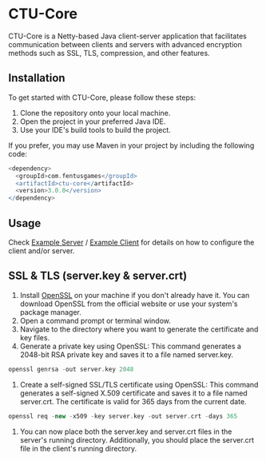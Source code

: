 # CTU-Core

CTU-Core is a Netty-based Java client-server application that facilitates communication between clients and servers with advanced encryption methods such as SSL, TLS, compression, and other features.

## Installation

To get started with CTU-Core, please follow these steps:

1. Clone the repository onto your local machine.<br/>
2. Open the project in your preferred Java IDE.<br/>
3. Use your IDE's build tools to build the project.<br/>

If you prefer, you may use Maven in your project by including the following code:
```groovy
<dependency>
  <groupId>com.fentusgames</groupId>
  <artifactId>ctu-core</artifactId>
  <version>3.0.0</version>
</dependency> 
```

## Usage

Check [Example Server](https://github.com/FentusGames/CTU-Core/blob/master/src/main/java/examples/ServerLauncher.java) / [Example Client](https://github.com/FentusGames/CTU-Core/blob/master/src/main/java/examples/ClientLauncher.java) for details on how to configure the client and/or server.

## SSL & TLS (server.key & server.crt)

1. Install [OpenSSL](https://www.openssl.org/source/) on your machine if you don't already have it. You can download OpenSSL from the official website or use your system's package manager.
2. Open a command prompt or terminal window.
3. Navigate to the directory where you want to generate the certificate and key files.
4. Generate a private key using OpenSSL: This command generates a 2048-bit RSA private key and saves it to a file named server.key.
```groovy
openssl genrsa -out server.key 2048
```

1. Create a self-signed SSL/TLS certificate using OpenSSL: This command generates a self-signed X.509 certificate and saves it to a file named server.crt. The certificate is valid for 365 days from the current date.
```groovy
openssl req -new -x509 -key server.key -out server.crt -days 365
```

1. You can now place both the server.key and server.crt files in the server's running directory. Additionally, you should place the server.crt file in the client's running directory.

